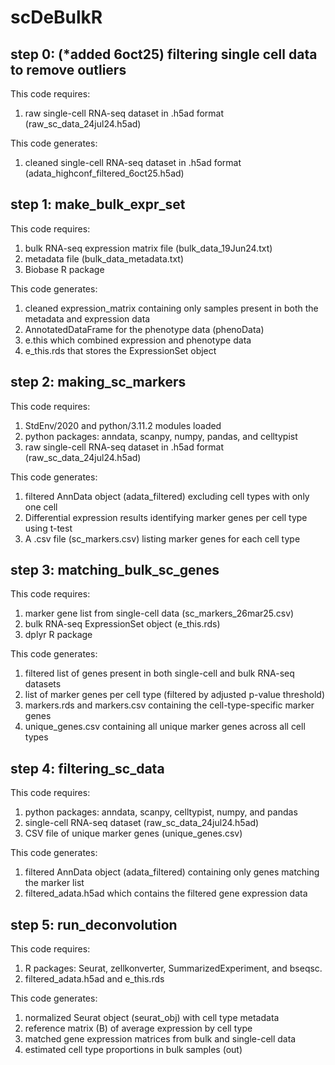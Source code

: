 # scDeBulkR

## step 0: (*added 6oct25) filtering single cell data to remove outliers 
This code requires: 
1. raw single-cell RNA-seq dataset in .h5ad format (raw_sc_data_24jul24.h5ad)

This code generates:
1. cleaned single-cell RNA-seq dataset in .h5ad format (adata_highconf_filtered_6oct25.h5ad)

## step 1: make_bulk_expr_set
This code requires: 
1. bulk RNA-seq expression matrix file (bulk_data_19Jun24.txt)
2. metadata file (bulk_data_metadata.txt)
3. Biobase R package

This code generates:
1. cleaned expression_matrix containing only samples present in both the metadata and expression data
2. AnnotatedDataFrame for the phenotype data (phenoData)
3. e.this which combined expression and phenotype data
4. e_this.rds that stores the ExpressionSet object 

## step 2: making_sc_markers
This code requires:
1. StdEnv/2020 and python/3.11.2 modules loaded
2. python packages: anndata, scanpy, numpy, pandas, and celltypist
3. raw single-cell RNA-seq dataset in .h5ad format (raw_sc_data_24jul24.h5ad)

This code generates:
1. filtered AnnData object (adata_filtered) excluding cell types with only one cell
2. Differential expression results identifying marker genes per cell type using t-test 
3. A .csv file (sc_markers.csv) listing marker genes for each cell type

## step 3: matching_bulk_sc_genes
This code requires:
1. marker gene list from single-cell data (sc_markers_26mar25.csv)
2. bulk RNA-seq ExpressionSet object (e_this.rds)
3. dplyr R package
   
This code generates:
1. filtered list of genes present in both single-cell and bulk RNA-seq datasets
2. list of marker genes per cell type (filtered by adjusted p-value threshold)
3. markers.rds and markers.csv containing the cell-type-specific marker genes
4. unique_genes.csv containing all unique marker genes across all cell types

## step 4: filtering_sc_data
This code requires:
1. python packages: anndata, scanpy, celltypist, numpy, and pandas
2. single-cell RNA-seq dataset (raw_sc_data_24jul24.h5ad)
3. CSV file of unique marker genes (unique_genes.csv)

This code generates:
1. filtered AnnData object (adata_filtered) containing only genes matching the marker list
2. filtered_adata.h5ad which contains the filtered gene expression data

## step 5: run_deconvolution
This code requires:
1. R packages: Seurat, zellkonverter, SummarizedExperiment, and bseqsc.
2. filtered_adata.h5ad and e_this.rds

This code generates:
1. normalized Seurat object (seurat_obj) with cell type metadata
2. reference matrix (B) of average expression by cell type
3. matched gene expression matrices from bulk and single-cell data
4. estimated cell type proportions in bulk samples (out)
